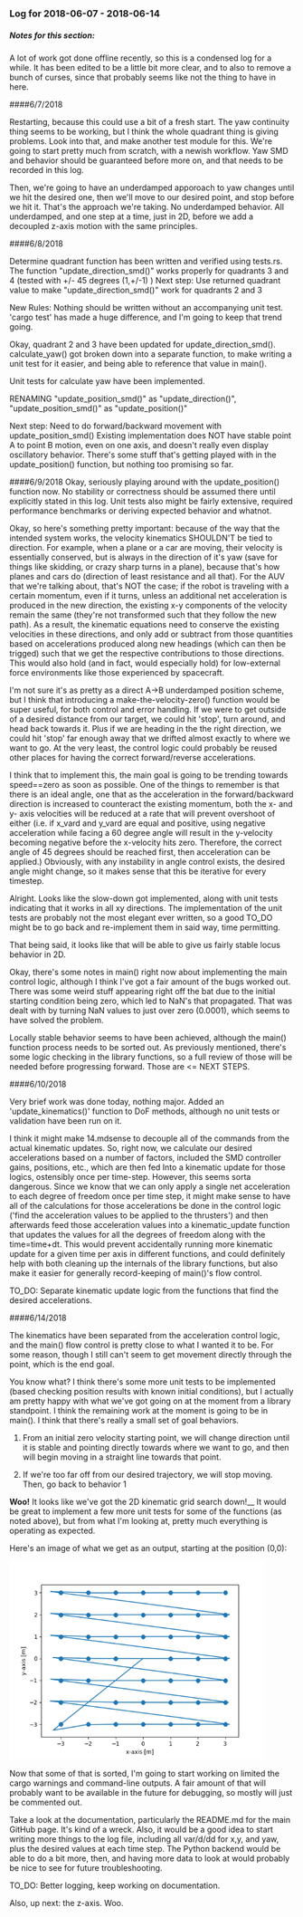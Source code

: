 ### Log for 2018-06-07 - 2018-06-14
##### Notes for this section:
A lot of work got done offline recently, so this is a condensed log for a while. It has been edited to be a little bit more
clear, and to also to remove a bunch of curses, since that probably seems like not the thing to have in here.

####6/7/2018

Restarting, because this could use a bit of a fresh start. The yaw continuity thing seems to be working, but I think the whole
quadrant thing is giving problems. Look into that, and make another test module for this. We're going to start pretty much from
scratch, with a newish workflow. Yaw SMD and behavior should be guaranteed before more on, and that needs to be recorded in
this log.

Then, we're going to have an underdamped apporoach to yaw changes until we hit the desired one, then we'll move to our desired
point, and stop before we hit it. That's the approach we're taking. No underdamped behavior. All underdamped, and one step at
a time, just in 2D, before we add a decoupled z-axis motion with the same principles.

####6/8/2018

Determine quadrant function has been written and verified using tests.rs.
The function "update_direction_smd()" works properly for quadrants 3 and 4 (tested with +/- 45 degrees (1,+/-1) )
Next step: Use returned quadrant value to make "update_direction_smd()" work for quadrants 2 and 3

New Rules: Nothing should be written without an accompanying unit test. 'cargo test' has made a huge difference,
and I'm going to keep that trend going.

Okay, quadrant 2 and 3 have been updated for update_direction_smd(). calculate_yaw() got broken down into a separate
function, to make writing a unit test for it easier, and being able to reference that value in main().

Unit tests for calculate yaw have been implemented.

RENAMING "update_position_smd()" as "update_direction()", "update_position_smd()" as "update_position()"

Next step: Need to do forward/backward movement with update_position_smd()
Existing implementation does NOT have stable point A to point B motion, even on one axis, and
doesn't really even display oscillatory behavior. There's some stuff that's getting
played with in the update_position() function, but nothing too promising so far.

####6/9/2018
Okay, seriously playing around with the update_position() function now. No stability or correctness should
be assumed there until explicitly stated in this log. Unit tests also might be fairly extensive, required
performance benchmarks or deriving expected behavior and whatnot.

Okay, so here's something pretty important: because of the way that the intended system works, the velocity
kinematics SHOULDN'T be tied to direction. For example, when a plane or a car are moving, their velocity is
essentially conserved, but is always in the direction of it's yaw (save for things like skidding, or crazy
sharp turns in a plane), because that's how planes and cars do (direction of least resistance and all that).
For the AUV that we're talking about, that's NOT the case; if the robot is traveling with a certain momentum,
even if it turns, unless an additional net acceleration is produced in the new direction, the existing x-y
components of the velocity remain the same (they're not transformed such that they follow the new path). As a
result, the kinematic equations need to conserve the existing velocities in these directions, and only add or
subtract from those quantities based on accelerations produced along new headings (which can then be trigged)
such that we get the respective contributions to those directions. This would also hold (and in fact, would
especially hold) for low-external force environments like those experienced by spacecraft.

I'm not sure it's as pretty as a direct A->B underdamped position scheme, but I think that introducing a
make-the-velocity-zero() function would be super useful, for both control and error handling. If we were to
get outside of a desired distance from our target, we could hit 'stop', turn around, and head back towards it.
Plus if we are heading in the the right direction, we could hit 'stop' far enough away that we drifted almost
exactly to where we want to go. At the very least, the control logic could probably be reused other places for
having the correct forward/reverse accelerations.

I think that to implement this, the main goal is going to be trending towards speed==zero as soon as possible.
One of the things to remember is that there is an ideal angle, one that as the acceleration in the forward/backward
direction is increased to counteract the existing momentum, both the x- and y- axis velocities will be reduced
at a rate that will prevent overshoot of either (i.e. if x_vard and y_vard are equal and positive, using negative
acceleration while facing a 60 degree angle will result in the y-velocity becoming negative before the x-velocity
hits zero. Therefore, the correct angle of 45 degrees should be reached first, then acceleration can be applied.)
Obviously, with any instability in angle control exists, the desired angle might change, so it makes sense that
this be iterative for every timestep.

Alright. Looks like the slow-down got implemented, along with unit tests indicating that it works in all xy directions.
The implementation of the unit tests are probably not the most elegant ever written, so a good TO_DO might be to go
back and re-implement them in said way, time permitting.

That being said, it looks like that will be able to give us fairly stable locus behavior in 2D.

Okay, there's some notes in main() right now about implementing the main control logic, although I think I've got a fair
amount of the bugs worked out. There was some weird stuff appearing right off the bat due to the initial starting condition
being zero, which led to NaN's that propagated. That was dealt with by turning NaN values to just over zero (0.0001), which
seems to have solved the problem.

Locally stable behavior seems to have been achieved, although the main() function process needs to be sorted out. As previously
mentioned, there's some logic checking in the library functions, so a full review of those will be needed before progressing
forward. Those are <= NEXT STEPS.

####6/10/2018

Very brief work was done today, nothing major. Added an 'update_kinematics()' function to DoF methods, although no unit tests
or validation have been run on it.

I think it might make 14.mdsense to decouple all of the commands from the actual kinematic updates. So, right now, we calculate our
desired accelerations based on a number of factors, included the SMD controller gains, positions, etc., which are then fed Into
a kinematic update for those logics, ostensibly once per time-step. However, this seems sorta dangerous. Since we know that we
can only apply a single net acceleration to each degree of freedom once per time step, it might make sense to have all of the
calculations for those accelerations be done in the control logic ('find the acceleration values to be applied to the thrusters')
and then afterwards feed those acceleration values into a kinematic_update function that updates the values for all the degrees
of freedom along with the time=time+dt. This would prevent accidentally running more kinematic update for a given time per axis
in different functions, and could definitely help with both cleaning up the internals of the library functions, but also make it
easier for generally record-keeping of main()'s flow control.

TO_DO: Separate kinematic update logic from the functions that find the desired accelerations.

####6/14/2018

The kinematics have been separated from the acceleration control logic, and the main() flow control is pretty close to what
I wanted it to be. For some reason, though I still can't seem to get movement directly through the point, which is the end goal.

You know what? I think there's some more unit tests to be implemented (based checking position results with known initial conditions),
but I actually am pretty happy with what we've got going on at the moment from a library standpoint. I think the remaining work at the
moment is going to be in main(). I think that there's really a small set of goal behaviors.

  1. From an initial zero velocity starting point, we will change direction until it is stable and pointing directly towards where
  we want to go, and then will begin moving in a straight line towards that point.

  2. If we're too far off from our desired trajectory, we will stop moving. Then, go back to behavior 1

__Woo!__ It looks like we've got the 2D kinematic grid search down!__ It would be great to implement a few more unit tests for some of the
functions (as noted above), but from what I'm looking at, pretty much everything is operating as expected.

Here's an image of what we get as an output, starting at the position (0,0):

<img src="images/20180614_2D_graph.png" width="450" height="350" />

Now that some of that is sorted, I'm going to start working on limited the cargo warnings and command-line outputs. A fair amount of that
will probably want to be available in the future for debugging, so mostly will just be commented out.

Take a look at the documentation, particularly the README.md for the main GitHub page. It's kind of a wreck.
Also, it would be a good idea to start writing more things to the log file, including all var/d/dd for x,y, and yaw, plus the desired values
at each time step. The Python backend would be able to do a bit more, then, and having more data to look at would probably be nice to see
for future troubleshooting.

TO_DO: Better logging, keep working on documentation.

Also, up next: the z-axis. Woo.
